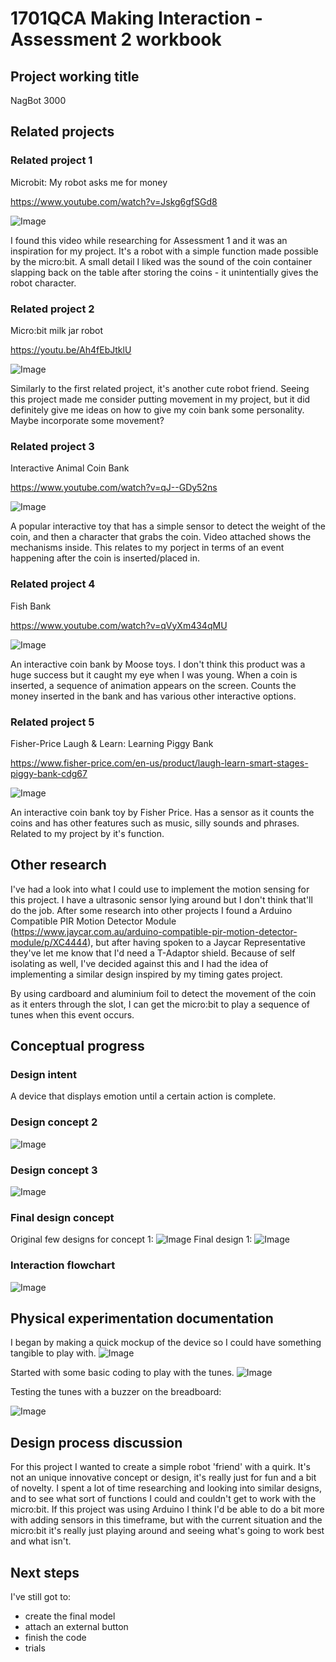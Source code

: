 # 1701QCA Making Interaction - Assessment 2 workbook

## Project working title ##
NagBot 3000

## Related projects ##
### Related project 1 ###
Microbit: My robot asks me for money 

https://www.youtube.com/watch?v=Jskg6gfSGd8

![Image](related1.png)

I found this video while researching for Assessment 1 and it was an inspiration for my project. It's a robot with a simple function made possible by the micro:bit. A small detail I liked was the sound of the coin container slapping back on the table after storing the coins - it unintentially gives the robot character. 

### Related project 2 ###
Micro:bit milk jar robot

https://youtu.be/Ah4fEbJtklU

![Image](related2.png)

Similarly to the first related project, it's another cute robot friend. Seeing this project made me consider putting movement in my project, but it did definitely give me ideas on how to give my coin bank some personality. Maybe incorporate some movement?

### Related project 3 ###
Interactive Animal Coin Bank

https://www.youtube.com/watch?v=qJ--GDy52ns

![Image](related3.png)

A popular interactive toy that has a simple sensor to detect the weight of the coin, and then a character that grabs the coin. Video attached shows the mechanisms inside. This relates to my porject in terms of an event happening after the coin is inserted/placed in. 

### Related project 4 ###
Fish Bank 

https://www.youtube.com/watch?v=qVyXm434qMU

![Image](related4.png)

An interactive coin bank by Moose toys. I don't think this product was a huge success but it caught my eye when I was young. When a coin is inserted, a sequence of animation appears on the screen. Counts the money inserted in the bank and has various other interactive options. 

### Related project 5 ###
Fisher-Price Laugh & Learn: Learning Piggy Bank

https://www.fisher-price.com/en-us/product/laugh-learn-smart-stages-piggy-bank-cdg67

![Image](related5.png)

An interactive coin bank toy by Fisher Price. Has a sensor as it counts the coins and has other features such as music, silly sounds and phrases. Related to my project by it's function. 
## Other research ##
I've had a look into what I could use to implement the motion sensing for this project. I have a ultrasonic sensor lying around but I don't think that'll do the job. After some research into other projects I found a Arduino Compatible PIR Motion Detector Module (https://www.jaycar.com.au/arduino-compatible-pir-motion-detector-module/p/XC4444), but after having spoken to a Jaycar Representative they've let me know that I'd need a T-Adaptor shield. Because of self isolating as well, I've decided against this and I had the idea of implementing a similar design inspired by my timing gates project. 

By using cardboard and aluminium foil to detect the movement of the coin as it enters through the slot, I can get the micro:bit to play a sequence of tunes when this event occurs. 

## Conceptual progress ##

### Design intent ###
A device that displays emotion until a certain action is complete. 

### Design concept 2 ###

![Image](concept2.png)

### Design concept 3 ###

![Image](concept3.png)

### Final design concept ###
Original few designs for concept 1:
![Image](concept1.png)
Final design 1:
![Image](expandingconcept.png)

### Interaction flowchart ###

![Image](flowchart.png)

## Physical experimentation documentation ##
I began by making a quick mockup of the device so I could have something tangible to play with.
![Image](mockup1.png)

Started with some basic coding to play with the tunes. 
![Image](code1.png)

Testing the tunes with a buzzer on the breadboard:

![Image](test1.png)
## Design process discussion ##
For this project I wanted to create a simple robot 'friend' with a quirk. It's not an unique innovative concept or design, it's really just for fun and a bit of novelty. I spent a lot of time researching and looking into similar designs, and to see what sort of functions I could and couldn't get to work with the micro:bit. If this project was using Arduino I think I'd be able to do a bit more with adding sensors in this timeframe, but with the current situation and the micro:bit it's really just playing around and seeing what's going to work best and what isn't. 

## Next steps ##
I've still got to: 
- create the final model
- attach an external button
- finish the code
- trials
